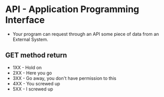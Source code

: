 # API - Application Programming Interface

- Your program can request through an API some piece of data from an External System.

## GET method return

- 1XX - Hold on
- 2XX - Here you go
- 3XX - Go away, you don't have permission to this
- 4XX - You screwed up
- 5XX - I screwed up
